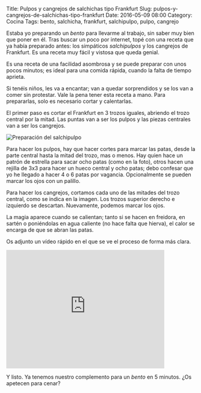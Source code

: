 Title: Pulpos y cangrejos de salchichas tipo Frankfurt
Slug: pulpos-y-cangrejos-de-salchichas-tipo-frankfurt
Date: 2016-05-09 08:00
Category: Cocina
Tags: bento, salchicha, frankfurt, salchipulpo, pulpo, cangrejo



Estaba yo preparando un *bento* para llevarme al trabajo, sin saber muy bien que poner en él. Tras buscar un poco por internet, topé con una receta que ya había preparado antes: los simpáticos *salchipulpos* y los cangrejos de Frankfurt. Es una receta muy fácil y vistosa que queda genial.

Es una receta de una facilidad asombrosa y se puede preparar con unos pocos minutos; es ideal para una comida rápida, cuando la falta de tiempo aprieta.

Si tenéis niños, les va a encantar; van a quedar sorprendidos y se los van a comer sin protestar. Vale la pena tener esta receta a mano. Para prepararlas, solo es necesario cortar y calentarlas.

El primer paso es cortar el Frankfurt en 3 trozos iguales, abriendo el trozo central por la mitad. Las puntas van a ser los pulpos y las piezas centrales van a ser los cangrejos.

![Preparación del salchipulpo]({filename}/images/salchicha-pulpo-receta.jpg)

Para hacer los pulpos, hay que hacer cortes para marcar las patas, desde la parte central hasta la mitad del trozo, mas o menos. Hay quien hace un patrón de estrella para sacar ocho patas (como en la foto), otros hacen una rejilla de 3x3 para hacer un hueco central y ocho patas; debo confesar que yo he llegado a hacer 4 o 6 patas por vagancia. Opcionalmente se pueden marcar los ojos con un palillo.

Para hacer los cangrejos, cortamos cada uno de las mitades del trozo central, como se indica en la imagen. Los trozos superior derecho e izquierdo se descartan. Nuevamente, podemos marcar los ojos.

La magia aparece cuando se calientan; tanto si se hacen en freidora, en sartén o poniéndolas en agua caliente (no hace falta que hierva), el calor se encarga de que se abran las patas.

Os adjunto un vídeo rápido en el que se ve el proceso de forma más clara.

<iframe width="420" height="315" src="https://www.youtube.com/embed/zAuWx_bkHss" frameborder="0" allowfullscreen></iframe>

Y listo. Ya tenemos nuestro complemento para un *bento* en 5 minutos. ¿Os apetecen para cenar?
